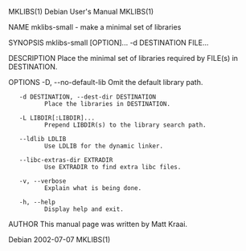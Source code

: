 MKLIBS(1)                                                      Debian User's Manual                                                      MKLIBS(1)

NAME
       mklibs-small - make a minimal set of libraries

SYNOPSIS
       mklibs-small [OPTION]... -d DESTINATION FILE...

DESCRIPTION
       Place the minimal set of libraries required by FILE(s) in DESTINATION.

OPTIONS
       -D, --no-default-lib
              Omit the default library path.

       -d DESTINATION, --dest-dir DESTINATION
              Place the libraries in DESTINATION.

       -L LIBDIR[:LIBDIR]...
              Prepend LIBDIR(s) to the library search path.

       --ldlib LDLIB
              Use LDLIB for the dynamic linker.

       --libc-extras-dir EXTRADIR
              Use EXTRADIR to find extra libc files.

       -v, --verbose
              Explain what is being done.

       -h, --help
              Display help and exit.

AUTHOR
       This manual page was written by Matt Kraai.

Debian                                                              2002-07-07                                                           MKLIBS(1)
